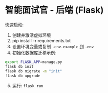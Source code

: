 # 智能面试官 - 后端 (Flask)

快速启动:

1. 创建并激活虚拟环境
2. pip install -r requirements.txt
3. 设置环境变量或复制 `.env.example` 到 `.env`
4. 初始化数据库迁移示例:

```bash
export FLASK_APP=manage.py
flask db init
flask db migrate -m "init"
flask db upgrade
```

5. 运行: `flask run`
